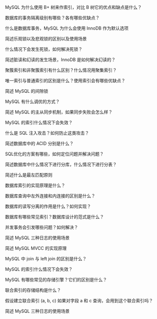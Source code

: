 MySQL 为什么使用 B+ 树来作索引，对比 B 树它的优点和缺点是什么？

数据库的事务隔离级别有哪些？各有哪些优缺点？

什么是数据库事务，MySQL 为什么会使用 InnoDB 作为默认选项

简述乐观锁以及悲观锁的区别以及使用场景

什么情况下会发生死锁，如何解决死锁？

简述脏读和幻读的发生场景，InnoDB 是如何解决幻读的？

聚簇索引和非聚簇索引有什么区别？什么情况用聚集索引？

唯一索引与普通索引的区别是什么？使用索引会有哪些优缺点？

简述 MySQL 的间隙锁

MySQL 有什么调优的方式？

简述 MySQL 的主从同步机制，如果同步失败会怎么样？

MySQL 的索引什么情况下会失效？

什么是 SQL 注入攻击？如何防止这类攻击？

简述数据库中的 ACID 分别是什么？

SQL优化的方案有哪些，如何定位问题并解决问题？

简述数据库中什么情况下进行分库，什么情况下进行分表？

简述什么是最左匹配原则

数据库索引的实现原理是什么？

数据库查询中左外连接和内连接的区别是什么？

数据库的读写分离的作用是什么？如何实现？

数据库有哪些常见索引？数据库设计的范式是什么？

并发事务会引发哪些问题？如何解决？

简述 MySQL 三种日志的使用场景

简述 MySQL MVCC 的实现原理

MySQL 中 join 与 left join 的区别是什么？

MySQL 的索引什么情况下会失效？

MySQL 有哪些常见的存储引擎？它们的区别是什么？

联合索引的存储结构是什么？

假设建立联合索引 (a, b, c) 如果对字段 a 和 c 查询，会用到这个联合索引吗？

简述 MySQL 三种日志的使用场景
